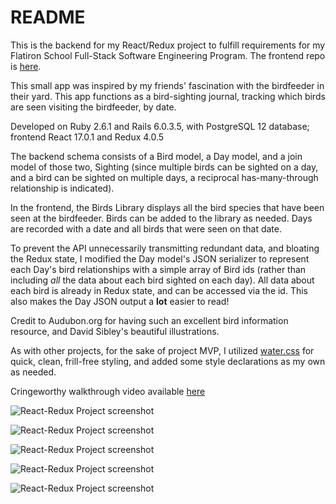 # README

This is the backend for my React/Redux project to fulfill requirements for my Flatiron School Full-Stack Software Engineering Program. The frontend repo is [here](https://github.com/s-blais/react-redux-portfolio-project-birdfeeder-frontend).

This small app was inspired by my friends' fascination with the birdfeeder in their yard. This app functions as a bird-sighting journal, tracking which birds are seen visiting the birdfeeder, by date.

Developed on Ruby 2.6.1 and Rails 6.0.3.5, with PostgreSQL 12 database; frontend React 17.0.1 and Redux 4.0.5

The backend schema consists of a Bird model, a Day model, and a join model of those two, Sighting (since multiple birds can be sighted on a day, and a bird can be sighted on multiple days, a reciprocal has-many-through relationship is indicated). 

In the frontend, the Birds Library displays all the bird species that have been seen at the birdfeeder. Birds can be added to the library as needed. Days are recorded with a date and all birds that were seen on that date.

To prevent the API unnecessarily transmitting redundant data, and bloating the Redux state, I modified the Day model's JSON serializer to represent each Day's bird relationships with a simple array of Bird ids (rather than including *all* the data about each bird sighted on each day). All data about each bird is already in Redux state, and can be accessed via the id. This also makes the Day JSON output a **lot** easier to read!

Credit to Audubon.org for having such an excellent bird information resource, and David Sibley's beautiful illustrations.

As with other projects, for the sake of project MVP, I utilized [water.css](https://watercss.kognise.dev/) for quick, clean, frill-free styling, and added some style declarations as my own as needed.

Cringeworthy walkthrough video available [here](https://youtu.be/2O_LzC-Nugk)

![React-Redux Project screenshot](http://s-blais.com/assets/RR-project-home-v1.png)

![React-Redux Project screenshot](http://s-blais.com/assets/RR-project-birds-library-v2.png)

![React-Redux Project screenshot](http://s-blais.com/assets/RR-project-bird-new-form-v1.png)

![React-Redux Project screenshot](http://s-blais.com/assets/RR-project-day-sightings-v2.png)

![React-Redux Project screenshot](http://s-blais.com/assets/RR-project-day-new-form-v1.png)
